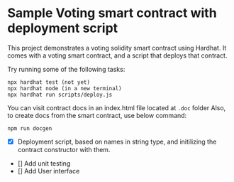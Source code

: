 # Sample Voting smart contract with deployment script

This project demonstrates a voting solidity smart contract using Hardhat. It comes with a voting smart contract, and a script that deploys that contract.

Try running some of the following tasks:

```shell
npx hardhat test (not yet)
npx hardhat node (in a new terminal)
npx hardhat run scripts/deploy.js
```

You can visit contract docs in an index.html file located at `.doc` folder
Also, to create docs from the smart contract, use below command:

```
npm run docgen
```

- [x] Deployment script, based on names in string type, and initilizing the contract constructor with them.
- [] Add unit testing
- [] Add User interface
